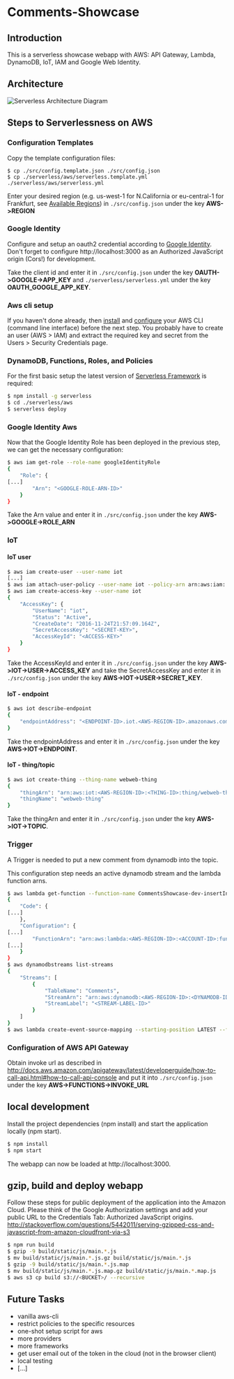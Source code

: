 # Comments-Showcase

## Introduction
This is a serverless showcase webapp with AWS: API Gateway, Lambda, DynamoDB, IoT, IAM and Google Web Identity.

## Architecture

![Serverless Architecture Diagram](https://serverless-vienna.github.io/2016/Meetup20161115/ServerlessByExample/dist/a992d5fe6535c74bb12b4d8bc94b555a.png "Serverless Architecture Diagram")


## Steps to Serverlessness on AWS

### Configuration Templates
Copy the template configuration files:
```
$ cp ./src/config.template.json ./src/config.json
$ cp ./serverless/aws/serverless.template.yml ./serverless/aws/serverless.yml
```
Enter your desired region (e.g. us-west-1 for N.California or eu-central-1 for Frankfurt, see [Available Regions](http://docs.aws.amazon.com/AWSEC2/latest/UserGuide/using-regions-availability-zones.html#concepts-available-regions)) in ```./src/config.json``` under the key **AWS->REGION**

### Google Identity
Configure and setup an oauth2 credential according to [Google Identity](https://developers.google.com/identity/protocols/OpenIDConnect
). Don't forget to configure http://localhost:3000 as an Authorized JavaScript origin (Cors!) for development.

Take the client id and enter it in ```./src/config.json``` under the key **OAUTH->GOOGLE->APP_KEY** and ```./serverless/serverless.yml``` under the key **OAUTH_GOOGLE_APP_KEY**.

### Aws cli setup

If you haven't done already, then [install](http://docs.aws.amazon.com/cli/latest/userguide/installing.html) and [configure](http://docs.aws.amazon.com/cli/latest/userguide/cli-chap-getting-started.html) your AWS CLI (command line interface) before the next step. You probably have to create an user (AWS > IAM) and extract the required key and secret from the Users > Security Credentials page.   

### DynamoDB, Functions, Roles, and Policies
For the first basic setup the latest version of [Serverless Framework](https://github.com/serverless/serverless) is required:
```bash
$ npm install -g serverless
$ cd ./serverless/aws
$ serverless deploy
```

### Google Identity Aws
Now that the Google Identity Role has been deployed in the previous step, we can get the necessary configuration:
```bash
$ aws iam get-role --role-name googleIdentityRole
{
    "Role": {
[...]
        "Arn": "<GOOGLE-ROLE-ARN-ID>"
    }
}
```
Take the Arn value and enter it in ```./src/config.json``` under the key **AWS->GOOGLE->ROLE_ARN**

### IoT
#### IoT user
```bash
$ aws iam create-user --user-name iot
[...]
$ aws iam attach-user-policy --user-name iot --policy-arn arn:aws:iam::aws:policy/AWSIoTDataAccess
$ aws iam create-access-key --user-name iot
{
    "AccessKey": {
        "UserName": "iot",
        "Status": "Active",
        "CreateDate": "2016-11-24T21:57:09.164Z",
        "SecretAccessKey": "<SECRET-KEY>",
        "AccessKeyId": "<ACCESS-KEY>"
    }
}
```
Take the AccessKeyId and enter it in ```./src/config.json``` under the key **AWS->IOT->USER->ACCESS_KEY** and take the SecretAccessKey and enter it in ```./src/config.json``` under the key **AWS->IOT->USER->SECRET_KEY**.

#### IoT - endpoint

```bash
$ aws iot describe-endpoint
{
    "endpointAddress": "<ENDPOINT-ID>.iot.<AWS-REGION-ID>.amazonaws.com"
}
```
Take the endpointAddress and enter it in ```./src/config.json``` under the key **AWS->IOT->ENDPOINT**.

#### IoT - thing/topic
```bash
$ aws iot create-thing --thing-name webweb-thing
{
    "thingArn": "arn:aws:iot:<AWS-REGION-ID>:<THING-ID>:thing/webweb-thing",
    "thingName": "webweb-thing"
}
```
Take the thingArn and enter it in ```./src/config.json``` under the key **AWS->IOT->TOPIC**.

### Trigger
A Trigger is needed to put a new comment from dynamodb into the topic.

This configuration step needs an active dynamodb stream and the lambda function arns.
```bash
$ aws lambda get-function --function-name CommentsShowcase-dev-insertIntoTopicTrigger
{
    "Code": {
[...]
    },
    "Configuration": {
[...]
        "FunctionArn": "arn:aws:lambda:<AWS-REGION-ID>:<ACCOUNT-ID>:function:CommentsShowcase-dev-insertIntoTopicTrigger", <= <FUNCTION-ARN>
[...]
    }
}
$ aws dynamodbstreams list-streams
{
    "Streams": [
        {
            "TableName": "Comments",
            "StreamArn": "arn:aws:dynamodb:<AWS-REGION-ID>:<DYNAMODB-ID>:table/Comments/stream/<STREAM-LABEL-ID>", <= <STREAM-ARN>
            "StreamLabel": "<STREAM-LABEL-ID>"
        }
    ]
}
$ aws lambda create-event-source-mapping --starting-position LATEST --function-name <FUNCTION-ARN> --event-source-arn <STREAM-ARN>
```

### Configuration of AWS API Gateway

Obtain invoke url as described in http://docs.aws.amazon.com/apigateway/latest/developerguide/how-to-call-api.html#how-to-call-api-console and put it into ```./src/config.json``` under the key **AWS->FUNCTIONS->INVOKE_URL**


## local development
Install the project dependencies (npm install) and start the application locally (npm start).
```bash
$ npm install
$ npm start
```
The webapp can now be loaded at http://localhost:3000.

## gzip, build and deploy webapp
Follow these steps for public deployment of the application into the Amazon Cloud. Please think of the Google Authorization settings and add your public URL to the Credentials Tab: Authorized JavaScript origins.
http://stackoverflow.com/questions/5442011/serving-gzipped-css-and-javascript-from-amazon-cloudfront-via-s3
```bash
$ npm run build
$ gzip -9 build/static/js/main.*.js
$ mv build/static/js/main.*.js.gz build/static/js/main.*.js
$ gzip -9 build/static/js/main.*.js.map
$ mv build/static/js/main.*.js.map.gz build/static/js/main.*.map.js
$ aws s3 cp build s3://<BUCKET>/ --recursive
```

## Future Tasks

- vanilla aws-cli
- restrict policies to the specific resources
- one-shot setup script for aws
- more providers
- more frameworks
- get user email out of the token in the cloud (not in the browser client)
- local testing
- [...]

